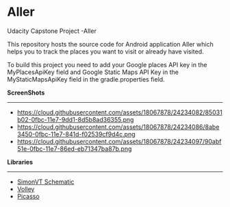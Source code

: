 # Aller
Udacity Capstone Project -Aller

This repository hosts the source code for Android application Aller which helps you to track the places you want to visit or 
already have visited.

To build this project you need to add your Google places API key in the MyPlacesApiKey field and Google Static Maps API
Key in the MyStaticMapsApiKey field in the gradle.properties field.


**ScreenShots**
- - - -
 * https://cloud.githubusercontent.com/assets/18067878/24234082/85031b02-0fbc-11e7-9dd1-8d5b8ad36355.png
 * https://cloud.githubusercontent.com/assets/18067878/24234086/8abe3450-0fbc-11e7-841d-f02539cf9d4c.png
 * https://cloud.githubusercontent.com/assets/18067878/24234097/90abf51e-0fbc-11e7-86ed-eb71347ba87b.png


**Libraries**
- - - -
* [SimonVT Schematic](https://github.com/SimonVT/schematic)
* [Volley](https://developer.android.com/training/volley/index.html)
* [Picasso](http://square.github.io/picasso/)
